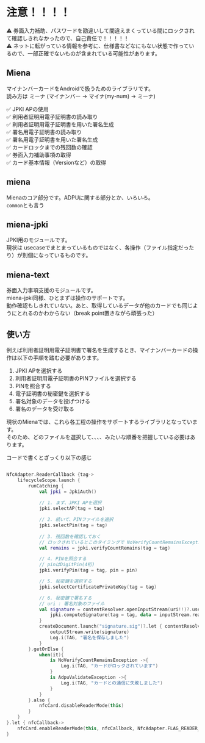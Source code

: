 # 注意！！！！
⚠ 券面入力補助、パスワードを勘違いして間違えまくっている間にロックされて確認しきれなかったので、自己責任で！！！！！  
⚠ ネットに転がっている情報を参考に、仕様書などなにもない状態で作っているので、一部正確でないものが含まれている可能性があります。  

## Miena



マイナンバーカードをAndroidで扱うためのライブラリです。  
読み方は ミーナ (マイナンバー -> マイナ(my-num) -> ミーナ)  

✅ JPKI APの使用  
✅ 利用者証明用電子証明書の読み取り  
✅ 利用者証明用電子証明書を用いた署名生成  
✅ 署名用電子証明書の読み取り  
✅ 署名用電子証明書を用いた署名生成  
✅ カードロックまでの残回数の確認  
✅ 券面入力補助事項の取得  
✅ カード基本情報（Versionなど）の取得

## miena
Mienaのコア部分です。ADPUに関する部分とか、いろいろ。  
`common`とも言う

## miena-jpki
JPKI用のモジュールです。  
現状は usecaseでまとまっているものではなく、各操作（ファイル指定だったり）が別個になっているものです。  

## miena-text
券面入力事項支援のモジュールです。  
miena-jpki同様、ひとまずは操作のサポートです。  
動作確認もしきれていない。あと、取得しているデータが他のカードでも同じようにとれるのかわからない（break point置きながら頑張った）

## 使い方
例えば利用者証明用電子証明書で署名を生成するとき、マイナンバーカードの操作は以下の手順を踏む必要があります。  

1. JPKI APを選択する
2. 利用者証明用電子証明書のPINファイルを選択する
3. PINを照合する
4. 電子証明書の秘密鍵を選択する
5. 署名対象のデータを投げつける
6. 署名のデータを受け取る


現状のMienaでは、これら各工程の操作をサポートするライブラリとなっています。  
そのため、どのファイルを選択して、、、、みたいな順番を把握している必要はあります。  

コードで書くとざっくり以下の感じ  

```kotlin

NfcAdapter.ReaderCallback {tag->
    lifecycleScope.launch {
        runCatching {
            val jpki = JpkiAuth()
            
            // 1. まず、JPKI APを選択
            jpki.selectAP(tag = tag)

            // 2. 続いて、PINファイルを選択
            jpki.selectPin(tag = tag)
            
            // 3. 残回数を確認しておく
            // ロックされているとこのタイミングで NoVerifyCountRemainsExceptionが送出される
            val remains = jpki.verifyCountRemains(tag = tag)

            // 4. PINを照合する
            // pinはDigitPin(4桁)
            jpki.verifyPin(tag = tag, pin = pin)

            // 5. 秘密鍵を選択する
            jpki.selectCertificatePrivateKey(tag = tag)

            // 6. 秘密鍵で署名する
            // uri : 署名対象のファイル
            val signature = contentResolver.openInputStream(uri!!)?.use {inputStream->
                jpki.computeSignature(tag = tag, data = inputStream.readBytes())
            }
            createDocument.launch("signature.sig")?.let { contentResolver.openOutputStream(it) }?.use { outputStream->
                outputStream.write(signature)
                Log.i(TAG, "署名を保存しました")
            }
        }.getOrElse {
            when(it){
                is NoVerifyCountRemainsException ->{
                    Log.i(TAG, "カードがロックされています")
                }
                is AdpuValidateException ->{
                    Log.i(TAG, "カードとの通信に失敗しました")
                }
            }
        }.also {
            nfcCard.disableReaderMode(this)
        }
    }
}.let { nfcCallback->
    nfcCard.enableReaderMode(this, nfcCallback, NfcAdapter.FLAG_READER_NFC_B or NfcAdapter.FLAG_READER_SKIP_NDEF_CHECK, null)
}
```
